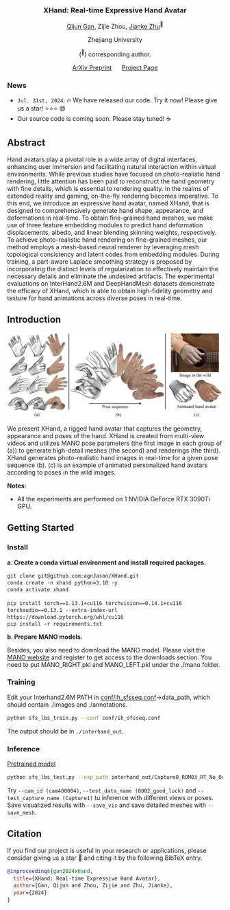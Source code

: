 <div align="center">

<h3>XHand: Real-time Expressive Hand Avatar</h3>

[Qijun Gan](https://github.com/agnJason), Zijie Zhou, [Jianke Zhu](https://scholar.google.cz/citations?user=SC-WmzwAAAAJ)<sup>:email:</sup>
 
Zhejiang University

(<sup>:email:</sup>) corresponding author.

[ArXiv Preprint](https://arxiv.org/abs/2407.21002) &nbsp;&nbsp;&nbsp;&nbsp; [Project Page](https://agnjason.github.io/XHand-page/) 

</div>

### News
* `Jul. 31st, 2024`: 🔥 We have released our code. Try it now! Please give us a star! ⭐️⭐️⭐️ 😄
* Our source code is coming soon. Please stay tuned! ☕️

## Abstract

Hand avatars play a pivotal role in a wide array of digital interfaces, enhancing user immersion and facilitating natural interaction within virtual environments. While previous studies have focused on photo-realistic hand rendering, little attention has been paid to reconstruct the hand geometry with fine details, which is essential to rendering quality. In the realms of extended reality and gaming, on-the-fly rendering becomes imperative. To this end, we introduce an expressive hand avatar, named XHand, that is designed to comprehensively generate hand shape, appearance, and deformations in real-time. To obtain fine-grained hand meshes, we make use of three feature embedding modules to predict hand deformation displacements, albedo, and linear blending skinning weights, respectively. To achieve photo-realistic hand rendering on fine-grained meshes, our method employs a mesh-based neural renderer by leveraging mesh topological consistency and latent codes from embedding modules. During training, a part-aware Laplace smoothing strategy is proposed by incorporating the distinct levels of regularization to effectively maintain the necessary details and eliminate the undesired artifacts. The experimental evaluations on InterHand2.6M and DeepHandMesh datasets demonstrate the efficacy of XHand, which is able to obtain high-fidelity geometry and texture for hand animations across diverse poses in real-time.

## Introduction

![framework](assets/teaser.png "framework")
<div align="center-align">We present XHand, a rigged hand avatar that captures the  geometry, appearance and poses of the hand. XHand is created from multi-view videos and utilizes MANO pose parameters (the first image in each group of (a)) to generate high-detail meshes (the second) and renderings (the third). XHand generates photo-realistic hand images in real-time for a given pose sequence (b). (c) is an example of animated personalized hand avatars according to poses in the wild images.</div>

**Notes**: 

- All the experiments are performed on 1 NVIDIA GeForce RTX 3090Ti GPU.


## Getting Started

### Install 

**a. Create a conda virtual environment and install required packages.**
```shell
git clone git@github.com:agnJason/XHand.git
conda create -n xhand python=3.10 -y
conda activate xhand

pip install torch==1.13.1+cu116 torchvision==0.14.1+cu116 torchaudio==0.13.1 --extra-index-url https://download.pytorch.org/whl/cu116
pip install -r requirements.txt
```

**b. Prepare MANO models.**

Besides, you also need to download the MANO model. Please visit the [MANO website](https://mano.is.tue.mpg.de/) and register to get access to the downloads section. You need to put MANO_RIGHT.pkl and MANO_LEFT.pkl under the ./mano folder.

### Training
Edit your Interhand2.6M PATH in [conf/ih_sfsseq.conf](conf/ih_sfsseq.conf)->data_path, which should contain ./images and ./annotations.
```bash
python sfs_lbs_train.py --conf conf/ih_sfsseq.conf
```
The output should be in `./interhand_out`.

### Inference
[Pretrained model](https://drive.google.com/file/d/1xDtMKb08aNDarDPSBOQzpTfXrF8aR5uA/view?usp=sharing)
```bash
python sfs_lbs_test.py --exp_path interhand_out/Capture0_ROM03_RT_No_Occlusion/xhand
```
Try `--cam_id (cam400004)`, `--test_data_name (0002_good_luck)` and `--test_capture_name (Capture1)` tu inference with different views or poses. Save visualized results with `--save_vis` and save detailed meshes with `--save_mesh`.

## Citation
If you find our project is useful in your research or applications, please consider giving us a star 🌟 and citing it by the following BibTeX entry.
```bibtex
@inproceedings{gan2024xhand,
  title={XHand: Real-time Expressive Hand Avatar},
  author={Gan, Qijun and Zhou, Zijie and Zhu, Jianke},
  year={2024}
}

```